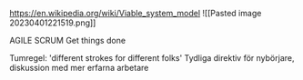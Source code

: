 https://en.wikipedia.org/wiki/Viable_system_model
![[Pasted image 20230401221519.png]]


AGILE
SCRUM
Get things done

Tumregel:
'different strokes for different folks'
Tydliga direktiv för nybörjare, diskussion med mer erfarna arbetare


